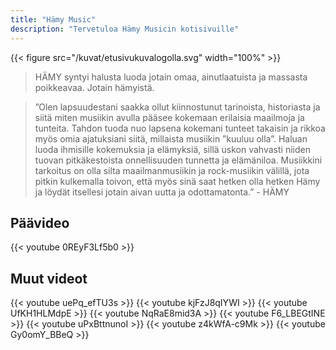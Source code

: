 ```yaml
---
title: "Hämy Music"
description: "Tervetuloa Hämy Musicin kotisivuille"
---
```


{{< figure src="/kuvat/etusivukuvalogolla.svg" width="100%" >}}

>HÄMY syntyi halusta luoda jotain omaa, ainutlaatuista ja massasta poikkeavaa. Jotain hämyistä. 

>”Olen lapsuudestani saakka ollut kiinnostunut tarinoista, historiasta ja siitä miten musiikin avulla pääsee kokemaan erilaisia maailmoja ja tunteita. Tahdon tuoda nuo lapsena kokemani tunteet takaisin ja rikkoa myös omia ajatuksiani siitä, millaista musiikin ”kuuluu olla”. Haluan luoda ihmisille kokemuksia ja elämyksiä, sillä uskon vahvasti niiden tuovan pitkäkestoista onnellisuuden tunnetta ja elämäniloa. Musiikkini tarkoitus on olla silta maailmanmusiikin ja rock-musiikin välillä, jota pitkin kulkemalla toivon, että myös sinä saat hetken olla hetken Hämy ja löydät itsellesi jotain aivan uutta ja odottamatonta.” - HÄMY

## Päävideo
{{< youtube 0REyF3Lf5b0 >}}

## Muut videot
{{< youtube uePq_efTU3s >}}
{{< youtube kjFzJ8qIYWI >}}
{{< youtube UfKH1HLMdpE >}}
{{< youtube NqRaE8mid3A >}}
{{< youtube F6_LBEGtINE >}}
{{< youtube uPxBttnunoI >}}
{{< youtube z4kWfA-c9Mk >}}
{{< youtube Gy0omY_BBeQ >}}



